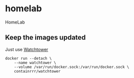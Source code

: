 # homelab
HomeLab


## Keep the images updated
Just use [Watchtower](https://github.com/containrrr/watchtower)

    docker run --detach \
        --name watchtower \
        --volume /var/run/docker.sock:/var/run/docker.sock \
        containrrr/watchtower
